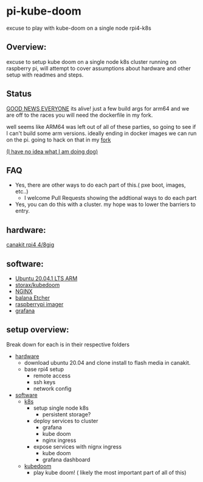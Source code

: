 # pi-kube-doom
excuse to play with kube-doom on a single node rpi4-k8s 
## Overview:
  
  excuse to setup kube doom on a single node k8s cluster running on raspberry pi, will attempt to cover assumptions about hardware and other setup with readmes and steps.

## Status
 
  [GOOD NEWS EVERYONE](https://i.ytimg.com/vi/YRCzEqkCoiM/maxresdefault.jpg) its alive! just a few build args for arm64 and we are off to the races you will need the dockerfile in my fork. 
  
  well seems like ARM64 was left out of all of these parties, so going to see if I can't build some arm versions.
  ideally ending in docker images we can run on the pi.
  going to hack on that in my [fork](https://github.com/vinnie357/kubedoom) 
  
  [(I have no idea what I am doing dog)](https://i2.wp.com/gaxstudio.com/wp-content/uploads/2017/08/i-have-no-idea-what-im-doing-dog-feat-1-620x400.jpg?ssl=1)

## FAQ

  - Yes, there are other ways to do each part of this.( pxe boot, images, etc..)
    - I welcome Pull Requests showing the addtional ways to do each part
  - Yes, you can do this with a cluster. my hope was to lower the barriers to entry.

## hardware:

[canakit rpi4 4/8gig](https://www.canakit.com/raspberry-pi-4-starter-kit.html)

## software:

- [Ubuntu 20.04.1 LTS ARM](https://ubuntu.com/download/server/arm)
- [storax/kubedoom](https://github.com/storax/kubedoom)
- [NGINX](https://www.nginx.com/)
- [balana Etcher](https://www.balena.io/etcher/)
- [raspberrypi imager](https://www.raspberrypi.org/downloads/)
- [grafana](https://grafana.com/)

## setup overview:
 
 Break down for each is in their respective folders
  - [hardware](hardware/readme.md)
    - download ubuntu 20.04 and clone install to flash media in canakit.
    - base rpi4 setup
      - remote access
      - ssh keys
      - network config
  - [software](software/readme.md)
    - [k8s](software/k8s/readme.md)
      - setup single node k8s
        - persistent storage?
      - deploy services to cluster
        - grafana
        - kube doom
        - nginx ingress
      - expose services with nignx ingress
        - kube doom
        - grafana dashboard
    - [kubedoom](software/kubedoom/readme.md)
      - play kube doom! ( likely the most important part of all of this)
